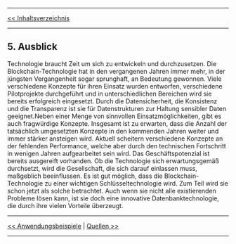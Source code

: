 ***
[<< Inhaltsverzeichnis](README.md)
***

## 5. Ausblick

Technologie braucht Zeit um sich zu entwickeln und durchzusetzen. Die Blockchain-Technologie hat in den vergangenen Jahren immer mehr, in der jüngsten Vergangenheit sogar sprunghaft, an Bedeutung gewonnen. Viele verschiedene Konzepte für ihren Einsatz wurden entworfen, verschiedene Pilotprojekte durchgeführt und in unterschiedlichen Bereichen wird sie bereits erfolgreich eingesetzt. Durch die Datensicherheit, die Konsistenz und die Transparenz ist sie für Datenstrukturen zur Haltung sensibler Daten geeignet.Neben einer Menge von sinnvollen Einsatzmöglichkeiten, gibt es auch fragwürdige Konzepte. Insgesamt ist zu erwarten, dass die Anzahl der tatsächlich umgesetzten Konzepte in den kommenden Jahren weiter und immer stärker ansteigen wird. Aktuell scheitern verschiedene Konzepte an der fehlenden Performance, welche aber durch den technischen Fortschritt in wenigen Jahren aufgearbeitet sein wird. Das Geschäftspotenzial ist bereits ausgereift vorhanden. Ob die Technologie sich erwartungsgemäß durchsetzt, wird die Gesellschaft, die sich darauf einlassen muss, maßgeblich beeinflussen. Es ist gut möglich, dass die Blockchain-Technologie zu einer wichtigen Schlüsseltechnologie wird. Zum Teil wird sie schon jetzt als solche betrachtet. Auch wenn sie nicht alle existierenden Probleme lösen kann, ist sie doch eine innovative Datenbanktechnologie, die durch ihre vielen Vorteile überzeugt.


***

[<< Anwendungsbeispiele](Anwendungsbeispiele.md) | [Quellen >>](Quellen.md)

***
